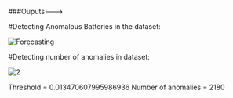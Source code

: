 
###Ouputs--->

#Detecting Anomalous Batteries in the dataset:

![Forecasting](https://github.com/user-attachments/assets/c934b0f8-ce4b-4d12-956c-a5118b3b01b9)

#Detecting number of anomalies in dataset:

![2](https://github.com/user-attachments/assets/3f76f8e5-f921-4590-97c9-bbe28b327384)

Threshold = 0.013470607995986936
Number of anomalies = 2180
